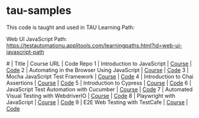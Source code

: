 # tau-samples

This code is taught and used in TAU Learning Path: 

Web UI JavaScript Path: https://testautomationu.applitools.com/learningpaths.html?id=web-ui-javascript-path

\# | Title | Course URL | Code Repo
1 | Introduction to JavaScript | [Course][1] | [Code][2]
2 | Automating in the Browser Using JavaScript | [Course][3] | [Code][4] 
3 | Mocha JavaScript Test Framework | [Course][5] | [Code][6] 
4 | Introduction to Chai Assertions | [Course][7] | [Code][8]
5 | Introduction to Cypress | [Course][9] | [Code][10]
6 | JavaScript Test Automation with Cucumber | [Course][11] | [Code][12]
7 | Automated Visual Testing with WebdriverIO | [Course][13] | [Code][14]
8 | Playwright with JavaScript | [Course][15] | [Code][16]
9 | E2E Web Testing with TestCafe | [Course][17] | [Code][18]

[1]: https://testautomationu.applitools.com/javascript-tutorial/index.html
[2]: https://github.com/lar-mo/tau-samples/tree/main/intro-to-JS
[3]: https://testautomationu.applitools.com/automating-in-the-browser-using-javascript/index.html
[4]: https://github.com/lar-mo/tau-samples/tree/main/Automating-in-the-Browser-Using-JavaScript
[5]: https://testautomationu.applitools.com/mocha-javascript-tests/index.html
[6]: https://github.com/lar-mo/tau-samples/tree/main/mocha-js-test-framework
[7]: https://testautomationu.applitools.com/chai-test-assertions/index.html
[8]: https://github.com/lar-mo/tau-samples/tree/main/chai-assertions
[9]: https://testautomationu.applitools.com/cypress-tutorial/index.html
[10]: https://github.com/lar-mo/tau-samples/tree/main/intro-to-Cypress/todomvc-tests
[11]: https://testautomationu.applitools.com/cucumber-javascript-tutorial/
[12]: https://github.com/lar-mo/tau-samples/tree/main/cucumber-with-javascript
[13]: https://testautomationu.applitools.com/automated-visual-testing-javascript-webdriverio/index.html
[14]: https://github.com/lar-mo/tau-samples/tree/main/visual-testing-wdio
[15]: https://testautomationu.applitools.com/js-playwright-tutorial/index.html
[16]: https://github.com/lar-mo/tau-samples/tree/main/playwright-with-javascript
[17]: https://testautomationu.applitools.com/testcafe-tutorial/index.html
[18]: https://github.com/lar-mo/tau-samples/tree/main/e2e-with-testcafe
